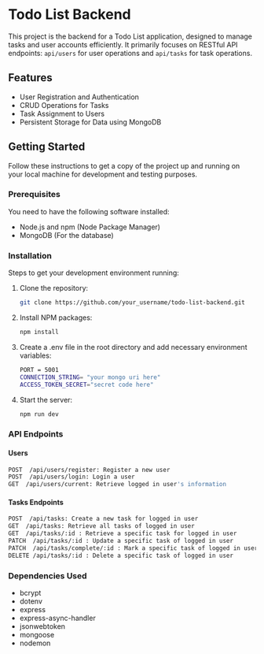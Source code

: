 # Todo List Backend

This project is the backend for a Todo List application, designed to manage tasks and user accounts efficiently. It primarily focuses on RESTful API endpoints: `api/users` for user operations and `api/tasks` for task operations.

## Features

- User Registration and Authentication
- CRUD Operations for Tasks
- Task Assignment to Users
- Persistent Storage for Data using MongoDB

## Getting Started

Follow these instructions to get a copy of the project up and running on your local machine for development and testing purposes.

### Prerequisites

You need to have the following software installed:

- Node.js and npm (Node Package Manager)
- MongoDB (For the database)

### Installation

Steps to get your development environment running:

1. Clone the repository:
   ```bash
   git clone https://github.com/your_username/todo-list-backend.git
   ```

2. Install NPM packages:
    ```bash
    npm install
    ```
3. Create a .env file in the root directory and add necessary environment variables:
    ```bash
    PORT = 5001
    CONNECTION_STRING= "your mongo uri here"
    ACCESS_TOKEN_SECRET="secret code here"
    ```
4. Start the server:
   ```bash
   npm run dev
   ```

### API Endpoints

#### Users
```bash
POST  /api/users/register: Register a new user
POST  /api/users/login: Login a user
GET  /api/users/current: Retrieve logged in user's information
```
#### Tasks Endpoints
```bash
POST  /api/tasks: Create a new task for logged in user
GET  /api/tasks: Retrieve all tasks of logged in user
GET  /api/tasks/:id : Retrieve a specific task for logged in user
PATCH  /api/tasks/:id : Update a specific task of logged in user
PATCH  /api/tasks/complete/:id : Mark a specific task of logged in user as complete
DELETE /api/tasks/:id : Delete a specific task of logged in user
```

### Dependencies Used
- bcrypt
- dotenv
- express
- express-async-handler
- jsonwebtoken
- mongoose
- nodemon